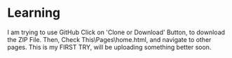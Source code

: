 # Learning
I am trying to use GitHub
Click on 'Clone or Download' Button, to download the ZIP File.
Then, Check This\Pages\home.html, and navigate to other pages.
This is my FIRST TRY, will be uploading something better soon.
